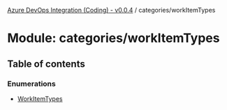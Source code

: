 [Azure DevOps Integration (Coding) - v0.0.4](../README.md) / categories/workItemTypes

# Module: categories/workItemTypes

## Table of contents

### Enumerations

- [WorkItemTypes](../enums/categories_workItemTypes.WorkItemTypes.md)
